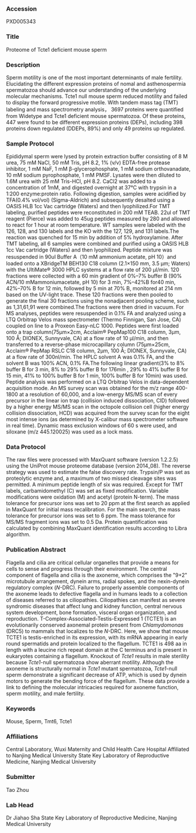 ### Accession
PXD005343

### Title
Proteome of Tcte1 deficient mouse sperm

### Description
Sperm motility is one of the most important determinants of male fertility. Elucidating the different expression proteins of nomal and asthenospermia spermatozoa should advance our understanding of the underlying molecular mechanisms. Tcte1 null mouse sperm reduced motility and failed to display the forward progressive motile. With tandem mass tag (TMT) labeling and mass spectrometry analysis， 3697 proteins were quantified from Widetype and Tcte1 deficient mouse  spermatozoa. Of these proteins, 447 were found to be different expression proteins (DEPs), including 398 proteins down regulated (DDEPs, 89%) and only 49 proteins up regulated.

### Sample Protocol
Epididymal sperm were lysed by protein extraction buffer consisting of 8 M urea, 75 mM NaCl, 50 mM Tris, pH 8.2, 1% (v/v) EDTA-free protease inhibitor, 1 mM NaF, 1 mM β-glycerophosphate, 1 mM sodium orthovanadate, 10 mM sodium pyrophosphate, 1 mM PMSF. Lysates were then diluted to 1.6M urea with 25 mM Tris-HCl, pH 8.2. CaCl2 was added to a concentration of 1mM, and digested overnight at 37°C with trypsin in a 1:200 enzyme:protein ratio. Following digestion, samples were acidified by TFA(0.4% vol/vol) (Sigma-Aldrich) and subsequently desalted using a OASIS HLB 1cc Vac cartridge (Waters) and then lyophilized.For TMT labeling, purified peptides were reconstituted in 200 mM TEAB. 22ul of TMT reagent (Pierce) was added to 45ug peptides measured by 280 and allowed to react for 1 hour at room temperature. WT samples were labeled with the 126, 128, and 130 labels and the KO with the 127, 129, and 131 labels.The reaction was quenched for 15 min by addition of 5% hydroxylamine. After TMT labeling, all 6 samples were combined and purified using a OASIS HLB 1cc Vac cartridge (Waters) and then lyophilized. Peptide mixture was resuspended in 90ul Buffer A（10 mM ammonium acetate, pH 10）and loaded onto a XBridgeTM BEH130 C18 column (2.1×150 mm, 3.5 μm; Waters) with the UltiMate® 3000 HPLC systems at a flow rate of 200 μl/min. 120 fractions were collected with a 60 min gradient of 0%–7% buffer B (90% ACN/10 mMammoniumacetate, pH 10) for 3 min, 7%–42%B for40 min, 42%–70% B for 12 min, followed by 5 min at 70% B, monitored at 214 nm based on the UV-light trace. These 120 fractions were then pooled to generate the final 30 fractions using the nonadjacent pooling scheme, such as 1,31,61,91 were combined.The fractions were then dried in vacuum. For MS analyses, peptides were resuspended in 0.1% FA and analyzed using a LTQ Orbitrap Velos mass spectrometer (Thermo Finnigan, San Jose, CA) coupled on line to a Proxeon Easy-nLC 1000. Peptides were first loaded onto a trap column(75μm×2cm, Acclaim® PepMap100 C18 column, 3μm, 100 Å; DIONEX, Sunnyvale, CA) at a flow rate of 10 μl/min, and then transferred to a reverse-phase microcapillary column (75μm×25cm, Acclaim® PepMap RSLC C18 column, 2μm, 100 Å; DIONEX, Sunnyvale, CA) at a flow rate of 300nl/min. The HPLC solvent A was 0.1% FA, and the solvent B was 100% ACN, 0.1% FA.The following linear gradient(3% to 8% buffer B for 3 min, 8% to 29% buffer B for 176min , 29% to 41% buffer B for 15 min, 41% to 100% buffer B for 1 min, 100% buffer B for 10min) was used.  Peptide analysis was performed on a LTQ Orbitrap Velos in data-dependent acquisition mode. An MS survey scan was obtained for the m/z range 400-1800 at a resolution of 60,000, and a low-energy MS/MS scan of every precursor in the linear ion trap (collision induced dissociation, CID) followed by a higher energy MS/MS scan in the octopole collision cell (higher energy collision dissociation, HCD) was acquired from the survey scan for the eight most intense ions (as determined by X-calibur mass spectrometer software in real time). Dynamic mass exclusion windows of 60 s were used, and siloxane (m/z 445.120025) was used as a lock mass.

### Data Protocol
The raw files were processed with MaxQuant software (version 1.2.2.5) using the UniProt mouse proteome database (version 2014_08). The reverse strategy was used to estimate the false discovery rate. Trypsin/P was set as proteolytic enzyme and, a maximum of two missed cleavage sites was permitted. A minimum peptide length of six was required. Except for TMT labels, carbamidomethyl (C) was set as fixed modification. Variable modifications were oxidation (M) and acetyl (protein N-term). The mass tolerance for precursor ions was set to 20 ppm at the first search as applied in MaxQuant for initial mass recalibration. For the main search, the mass tolerance for precursor ions was set to 6 ppm. The mass tolerance for MS/MS fragment ions was set to 0.5 Da. Protein quantification was calculated by combining MaxQuant identification results according to Libra algorithm.

### Publication Abstract
Flagella and cilia are critical cellular organelles that provide a means for cells to sense and progress through their environment. The central component of flagella and cilia is the axoneme, which comprises the "9+2" microtubule arrangement, dynein arms, radial spokes, and the nexin-dynein regulatory complex (<i>N</i>-DRC). Failure to properly assemble components of the axoneme leads to defective flagella and in humans leads to a collection of diseases referred to as ciliopathies. Ciliopathies can manifest as severe syndromic diseases that affect lung and kidney function, central nervous system development, bone formation, visceral organ organization, and reproduction. T-Complex-Associated-Testis-Expressed 1 (TCTE1) is an evolutionarily conserved axonemal protein present from <i>Chlamydomonas</i> (DRC5) to mammals that localizes to the <i>N</i>-DRC. Here, we show that mouse TCTE1 is testis-enriched in its expression, with its mRNA appearing in early round spermatids and protein localized to the flagellum. TCTE1 is 498 aa in length with a leucine rich repeat domain at the C terminus and is present in eukaryotes containing a flagellum. Knockout of <i>Tcte1</i> results in male sterility because <i>Tcte1</i>-null spermatozoa show aberrant motility. Although the axoneme is structurally normal in <i>Tcte1</i> mutant spermatozoa, <i>Tcte1</i>-null sperm demonstrate a significant decrease of ATP, which is used by dynein motors to generate the bending force of the flagellum. These data provide a link to defining the molecular intricacies required for axoneme function, sperm motility, and male fertility.

### Keywords
Mouse, Sperm, Tmt6, Tcte1

### Affiliations
Central Laboratory, Wuxi Maternity and Child Health Care Hospital Affiliated to Nanjing Medical University
State Key Laboratory of Reproductive Medicine, Nanjing Medical University

### Submitter
Tao Zhou

### Lab Head
Dr Jiahao Sha
State Key Laboratory of Reproductive Medicine, Nanjing Medical University


